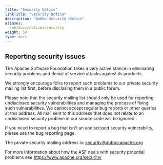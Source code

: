 ```yaml
---
title: "Security Notice"
linkTitle: "Security Notice"
description: "Dubbo Security Notice"
aliases:
  /en/docs/notices/security
weight: 50
type: docs
---
```


## Reporting security issues

The Apache Software Foundation takes a very active stance in eliminating security problems and denial of service attacks against its products.

We strongly encourage folks to report such problems to our private security mailing list first, before disclosing them in a public forum.

Please note that the security mailing list should only be used for reporting undisclosed security vulnerabilities and managing the process of fixing such vulnerabilities. We cannot accept regular bug reports or other queries at this address. All mail sent to this address that does not relate to an undisclosed security problem in our source code will be ignored.

If you need to report a bug that isn't an undisclosed security vulnerability, please use the bug reporting page.

The private security mailing address is: security@dubbo.apache.org

For more information about how the ASF deals with security potential problems see https://www.apache.org/security/

